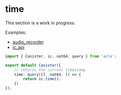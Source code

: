 # time

This section is a work in progress.

Examples:

-   [audio_recorder](https://github.com/demergent-labs/azle/tree/main/examples/audio_recorder)
-   [ic_api](https://github.com/demergent-labs/azle/tree/main/examples/ic_api)

```typescript
import { Canister, ic, nat64, query } from 'azle';

export default Canister({
    // returns the current timestamp
    time: query([], nat64, () => {
        return ic.time();
    })
});
```
